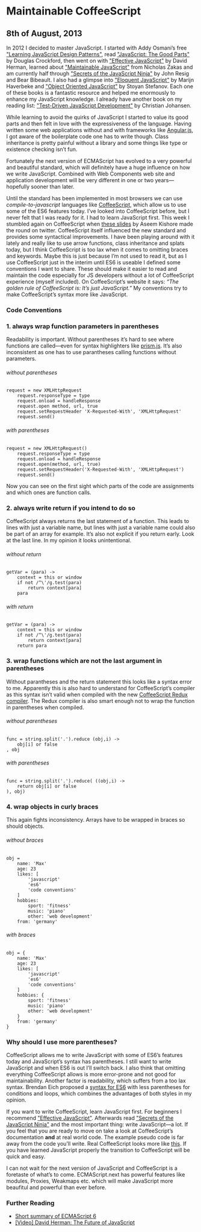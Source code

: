 # Maintainable CoffeeScript

## 8th of August, 2013

In 2012 I decided to master JavaScript. I started with Addy Osmani’s free ["Learning JavaScript Design Patterns"](http://addyosmani.com/resources/essentialjsdesignpatterns/book/), read ["JavaScript: The Good Parts"](http://shop.oreilly.com/product/9780596517748.do) by Douglas Crockford, then went on with ["Effective JavaScript"](http://effectivejs.com) by David Herman, learned about ["Maintainable JavaScript"](http://shop.oreilly.com/product/0636920025245.do) from Nicholas Zakas and am currently half through ["Secrets of the JavaScript Ninja"](http://jsninja.com/) by John Resig and Bear Bibeault. I also had a glimpse into ["Eloquent JavaScript"](http://eloquentjavascript.net/) by Marijn Haverbeke and ["Object Oriented JavaScript"](http://www.packtpub.com/object-oriented-javascript/book) by Stoyan Stefanov. Each one of these books is a fantastic resource and helped me enormously to enhance my JavaScript knowledge. I already have another book on my reading list: ["Test-Driven JavaScript Development"](http://tddjs.com/) by Christian Johansen.

While learning to avoid the quirks of JavaScript I started to value its good parts and then felt in love with the expressiveness of the language. Having written some web applications without and with frameworks like [Angular.js](http://angularjs.org), I got aware of the boilerplate code one has to write though. Class inheritance is pretty painful without a library and some things like type or existence checking isn’t fun.

Fortunately the next version of ECMAScript has evolved to a very powerful and beautiful standard, which will definitely have a huge influence on how we write JavaScript. Combined with Web Components web site and application development will be very different in one or two years—hopefully sooner than later.

Until the standard has been implemented in most browsers we can use _compile-to-javascript_ languages like [CoffeeScript](http://coffeescript.org/), which allow us to use some of the ES6 features today. I’ve looked into CoffeeScript before, but I never felt that I was ready for it. I had to learn JavaScript first. This week I stumbled again on CoffeeScript when [these slides](http://aseemk.com/talks/intro-to-coffeescript) by Aseem Kishore made the round on twitter. CoffeeScript itself influenced the new standard and provides some syntactical improvements. I have been playing around with it lately and really like to use arrow functions, class inheritance and splats today, but I think CoffeeScript is too lax when it comes to omitting braces and keywords. Maybe this is just because I’m not used to read it, but as I use CoffeeScript just in the interim until ES6 is useable I defined some conventions I want to share. These should make it easier to read and maintain the code especially for JS developers without a lot of CoffeeScript experience (myself included). On CoffeeScript’s website it says: _“The golden rule of CoffeeScript is: It’s just JavaScript.”_ My conventions try to make CoffeeScript’s syntax more like JavaScript.

### Code Conventions

### 1. always wrap function parameters in parentheses

Readability is important. Without parentheses it’s hard to see where functions are called—even for syntax highlighters like [prism.js](http://prismjs.com/). It’s also inconsistent as one has to use parantheses calling functions without parameters.

###### without parentheses

<pre class="language-coffeescript"><code>request = new XMLHttpRequest
    request.responseType = type
    request.onload = handleResponse
    request.open method, url, true
    request.setRequestHeader 'X-Requested-With', 'XMLHttpRequest'
    request.send()</code></pre>

###### with parentheses

<pre class="language-coffeescript"><code>request = new XMLHttpRequest()
    request.responseType = type
    request.onload = handleResponse
    request.open(method, url, true)
    request.setRequestHeader('X-Requested-With', 'XMLHttpRequest')
    request.send()</code></pre>

Now you can see on the first sight which parts of the code are assignments and which ones are function calls.

### 2. always write return if you intend to do so

CoffeeScript always returns the last statement of a function. This leads to lines with just a variable name, but lines with just a variable name could also be part of an array for example. It’s also not explicit if you return early. Look at the last line. In my opinion it looks unintentional.

###### without return

<pre class="language-coffeescript"><code>getVar = (para) ->
    context = this or window
    if not /^\'/g.test(para)
        return context[para]
    para</code></pre>

###### with return

<pre class="language-coffeescript"><code>getVar = (para) ->
    context = this or window
    if not /^\'/g.test(para)
        return context[para]
    return para</code></pre>

### 3. wrap functions which are not the last argument in parentheses

Without parantheses and the return statement this looks like a syntax error to me. Apparently this is also hard to understand for CoffeeScript’s compiler as this syntax isn’t valid when compiled with the new [CoffeeScript Redux compiler](http://michaelficarra.github.io/CoffeeScriptRedux/). The Redux compiler is also smart enough not to wrap the function in parentheses when compiled.

###### without parentheses

<pre class="language-coffeescript"><code>func = string.split('.').reduce (obj,i) ->
    obj[i] or false
, obj</code></pre>


###### with parentheses

<pre class="language-coffeescript"><code>func = string.split('.').reduce( ((obj,i) ->
    return obj[i] or false
), obj)</code></pre>


### 4. wrap objects in curly braces

This again fights inconsistency. Arrays have to be wrapped in braces so should objects.

###### without braces

<pre class="language-coffeescript"><code>obj =
    name: 'Max'
    age: 23
    likes: [
        'javascript'
        'es6'
        'code conventions'
    ]
    hobbies:
        sport: 'fitness'
        music: 'piano'
        other: 'web development'
    from: 'germany'</code></pre>


###### with braces

<pre class="language-coffeescript"><code>obj = {
    name: 'Max'
    age: 23
    likes: [
        'javascript'
        'es6'
        'code conventions'
    ]
    hobbies: {
        sport: 'fitness'
        music: 'piano'
        other: 'web development'
    }
    from: 'germany'
}</code></pre>

### Why should I use more parentheses?

CoffeeScript allows me to write JavaScript with some of ES6’s features today and JavaScript’s syntax has parentheses. I still want to write JavaScript and when ES6 is out I’ll switch back. I also think that omitting everything CoffeeScript allows is more error-prone and not good for maintainability. Another factor is readability, which suffers from a too lax syntax. Brendan Eich proposed a [syntax for ES6](http://brendaneich.com/2010/11/paren-free/) with less parentheses for conditions and loops, which combines the advantages of both styles in my opinion.

If you want to write CoffeeScript, learn JavaScript first. For beginners I recommend ["Effective JavaScript"](http://addyosmani.com/resources/essentialjsdesignpatterns/book/). Afterwards read ["Secrets of the JavaScript Ninja"](http://jsninja.com/) and the most important thing: write JavaScript—a lot. If you feel that you are ready to move on take a look at CoffeeScript’s documentation __and__ at real world code. The example pseudo code is far away from the code you’ll write. Real CoffeeScript looks more like [this](https://github.com/heelhook/chardin.js/blob/master/chardinjs.coffee). If you have learned JavaScript properly the transition to CoffeeScript will be quick and easy.

I can not wait for the next version of JavaScript and CoffeeScript is a foretaste of what’s to come. ECMAScript.next has powerful features like modules, Proxies, Weakmaps etc. which will make JavaScript more beaufitul and powerful than ever before.

### Further Reading

- [Short summary of ECMAScript 6](http://espadrine.github.io/New-In-A-Spec/es6/)
- [[Video] David Herman: The Future of JavaScript](http://www.youtube.com/watch?v=u4IdoBU1uKE)
